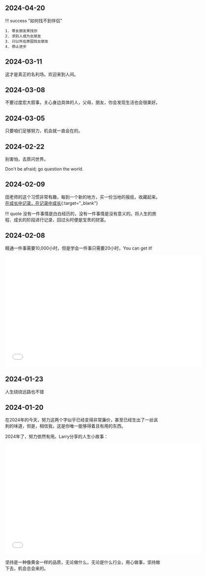## 2024-04-20
!!! success "如何找不到伴侣"

    1. 等女朋友来找你
    2. 求别人成为女朋友
    3. 只以外在原因找女朋友
    4. 停止进步

## 2024-03-11
这才是真正的名利场。欢迎来到人间。

## 2024-03-08
不要过度宏大叙事，关心身边具体的人，父母，朋友，你会发现生活也会很美好。

## 2024-03-05
只要咱们足够努力，机会就一直会在的。

## 2024-02-22
别害怕，去质问世界。

Don't be afraid; go question the world.

## 2024-02-09
田老师的这个习惯非常有趣，每到一个新的地方，买一份当地的报纸，收藏起来。[在成长中记录，在记录中成长](https://www.bilibili.com/video/BV1q6421u7XP/?spm_id_from=333.1365.list.card_archive.click&vd_source=a69c9948d8c31b427ccd421455913cab){:target="_blank"}

!!! quote
    没有一件事情是白白经历的，没有一件事情是没有意义的。将人生的旅程、成长的阶段进行记录，回过头时便是宝贵的财富。

## 2024-02-08
精通一件事需要10,000小时，但是学会一件事只需要20小时，You can get it!

<iframe src="//player.bilibili.com/player.html?aid=50668972&bvid=BV144411b7Uk&cid=88706634&p=1&autoplay=0&muted=0"width="640" height="360" scrolling="no" border="0" frameborder="no" framespacing="0" allowfullscreen="true"> </iframe>

## 2024-01-23
人生绕绕远路也不错


## 2024-01-20
在2024年的今天，努力这两个字似乎已经变得非常廉价，甚至已经生出了一丝讽刺的味道，但是，相信我，这是你唯一能够得着且有用的东西。

2024年了，努力依然有用。Larry分享的人生小故事：

<iframe src="//player.bilibili.com/player.html?aid=539026586&bvid=BV1Gi4y1W7Jt&cid=1413238812&p=1&autoplay=0&muted=0"width="640" height="360" scrolling="no" border="1" frameborder="yes" framespacing="0" allowfullscreen="true"> </iframe>

坚持是一种像黄金一样的品质，无论做什么，无论是什么行业，用心做事，坚持做下去，机会总会来的。



